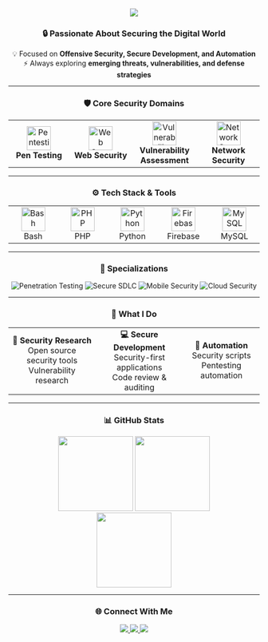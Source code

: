 
<h1 align="center">
  <img src="https://readme-typing-svg.herokuapp.com/?font=Righteous&size=35&center=true&vCenter=true&width=600&height=70&duration=4000&lines=Penetration+Tester;Security+Researcher;Software+Developer;Cyber+Security+Enthusiast;" />
</h1>

<div align="center">

### 🔒 Passionate About Securing the Digital World

💡 Focused on **Offensive Security, Secure Development, and Automation**  
⚡ Always exploring **emerging threats, vulnerabilities, and defense strategies**  

---

### 🛡️ Core Security Domains
<table>
  <tr>
    <td align="center" width="120">
      <img src="https://cdn-icons-png.flaticon.com/512/6002/6002383.png" width="48" height="48" alt="Pentesting" /><br>
      <b>Pen Testing</b>
    </td>
    <td align="center" width="120">
      <img src="https://cdn-icons-png.flaticon.com/512/3063/3063795.png" width="48" height="48" alt="Web Security" /><br>
      <b>Web Security</b>
    </td>
    <td align="center" width="120">
      <img src="https://cdn-icons-png.flaticon.com/512/8886/8886973.png" width="48" height="48" alt="Vulnerability" /><br>
      <b>Vulnerability Assessment</b>
    </td>
    <td align="center" width="120">
      <img src="https://cdn-icons-png.flaticon.com/512/9932/9932015.png" width="48" height="48" alt="Network Security" /><br>
      <b>Network Security</b>
    </td>
  </tr>
</table>

---

### ⚙️ Tech Stack & Tools
<table>
  <tr>
    <td align="center" width="96">
      <img src="https://cdn.jsdelivr.net/gh/devicons/devicon/icons/bash/bash-original.svg" width="48" height="48" alt="Bash"/><br>Bash
    </td>
    <td align="center" width="96">
      <img src="https://cdn.jsdelivr.net/gh/devicons/devicon/icons/php/php-original.svg" width="48" height="48" alt="PHP"/><br>PHP
    </td>
    <td align="center" width="96">
      <img src="https://cdn.jsdelivr.net/gh/devicons/devicon/icons/python/python-original.svg" width="48" height="48" alt="Python"/><br>Python
    </td>
    <td align="center" width="96">
      <img src="https://cdn4.iconfinder.com/data/icons/google-i-o-2016/512/google_firebase-512.png" width="48" height="48" alt="Firebase"/><br>Firebase
    </td>
    <td align="center" width="96">
      <img src="https://cdn4.iconfinder.com/data/icons/logos-3/181/MySQL-512.png" width="48" height="48" alt="MySQL"/><br>MySQL
    </td>
  </tr>
</table>

---

### 🎯 Specializations
<div align="center">

![Penetration Testing](https://img.shields.io/badge/%F0%9F%94%8D-Advanced%20Penetration%20Testing-red?style=for-the-badge)
![Secure SDLC](https://img.shields.io/badge/%F0%9F%9B%A1%EF%B8%8F-Secure%20SDLC-blue?style=for-the-badge)
![Mobile Security](https://img.shields.io/badge/%F0%9F%93%B1-Mobile%20Security-green?style=for-the-badge)
![Cloud Security](https://img.shields.io/badge/%E2%98%81%EF%B8%8F-Cloud%20Security-orange?style=for-the-badge)

</div>

---

### 🔧 What I Do
<table>
  <tr>
    <td align="center">
      <b>🔐 Security Research</b><br>
      Open source security tools<br>
      Vulnerability research
    </td>
    <td align="center">
      <b>💻 Secure Development</b><br>
      Security-first applications<br>
      Code review & auditing
    </td>
    <td align="center">
      <b>🚀 Automation</b><br>
      Security scripts<br>
      Pentesting automation
    </td>
  </tr>
</table>

---

### 📊 GitHub Stats
<div align="center">
  <img src="https://streak-stats.demolab.com?user=Polycarp29&theme=radical&border_radius=10" height="150"/>
  <img src="https://github-readme-stats.vercel.app/api?username=Polycarp29&show_icons=true&theme=radical" height="150"/>
</div>

<div align="center">
  <img src="https://github-readme-stats.vercel.app/api/top-langs/?username=Polycarp29&layout=compact&theme=radical" height="150"/>
</div>

---

### 🌐 Connect With Me
<p align="center">
  <a href="https://www.linkedin.com/in/your-linkedin/" target="_blank">
    <img src="https://img.shields.io/badge/LinkedIn-%230A66C2.svg?&style=for-the-badge&logo=linkedin&logoColor=white" />
  </a>
  <a href="https://twitter.com/your-twitter" target="_blank">
    <img src="https://img.shields.io/badge/Twitter-%231DA1F2.svg?&style=for-the-badge&logo=twitter&logoColor=white" />
  </a>
  <a href="mailto:your-email@example.com">
    <img src="https://img.shields.io/badge/Email-%23EA4335.svg?&style=for-the-badge&logo=gmail&logoColor=white" />
  </a>
</p>

</div>




